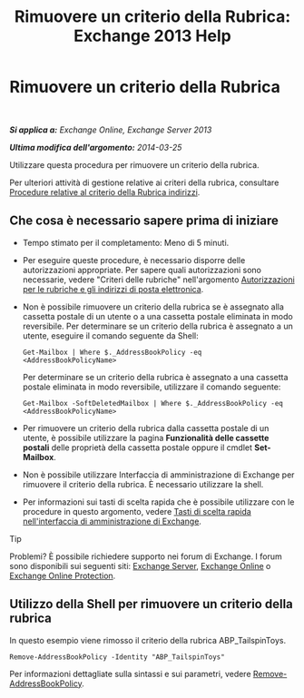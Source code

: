 ﻿---
title: 'Rimuovere un criterio della Rubrica: Exchange 2013 Help'
TOCTitle: Rimuovere un criterio della Rubrica
ms:assetid: c20c6f82-2f75-4116-9be1-c5af10113f71
ms:mtpsurl: https://technet.microsoft.com/it-it/library/Hh529946(v=EXCHG.150)
ms:contentKeyID: 50481617
ms.date: 05/22/2018
mtps_version: v=EXCHG.150
ms.translationtype: MT
---

# Rimuovere un criterio della Rubrica

 

_**Si applica a:** Exchange Online, Exchange Server 2013_

_**Ultima modifica dell'argomento:** 2014-03-25_

Utilizzare questa procedura per rimuovere un criterio della rubrica.

Per ulteriori attività di gestione relative ai criteri della rubrica, consultare [Procedure relative al criterio della Rubrica indirizzi](address-book-policy-procedures-exchange-2013-help.md).

## Che cosa è necessario sapere prima di iniziare

  - Tempo stimato per il completamento: Meno di 5 minuti.

  - Per eseguire queste procedure, è necessario disporre delle autorizzazioni appropriate. Per sapere quali autorizzazioni sono necessarie, vedere "Criteri delle rubriche" nell'argomento [Autorizzazioni per le rubriche e gli indirizzi di posta elettronica](email-address-and-address-book-permissions-exchange-2013-help.md).

  - Non è possibile rimuovere un criterio della rubrica se è assegnato alla cassetta postale di un utente o a una cassetta postale eliminata in modo reversibile. Per determinare se un criterio della rubrica è assegnato a un utente, eseguire il comando seguente da Shell:
    
    `Get-Mailbox | Where $._AddressBookPolicy -eq <AddressBookPolicyName>`
    
    Per determinare se un criterio della rubrica è assegnato a una cassetta postale eliminata in modo reversibile, utilizzare il comando seguente:
    
    `Get-Mailbox -SoftDeletedMailbox | Where $._AddressBookPolicy -eq <AddressBookPolicyName>`

  - Per rimuovere un criterio della rubrica dalla cassetta postale di un utente, è possibile utilizzare la pagina **Funzionalità delle cassette postali** delle proprietà della cassetta postale oppure il cmdlet **Set-Mailbox**.

  - Non è possibile utilizzare Interfaccia di amministrazione di Exchange per rimuovere il criterio della rubrica. È necessario utilizzare la shell.

  - Per informazioni sui tasti di scelta rapida che è possibile utilizzare con le procedure in questo argomento, vedere [Tasti di scelta rapida nell'interfaccia di amministrazione di Exchange](keyboard-shortcuts-in-the-exchange-admin-center-exchange-online-protection-help.md).


> [!TIP]
> Problemi? È possibile richiedere supporto nei forum di Exchange. I forum sono disponibili sui seguenti siti: <A href="https://go.microsoft.com/fwlink/p/?linkid=60612">Exchange Server</A>, <A href="https://go.microsoft.com/fwlink/p/?linkid=267542">Exchange Online</A> o <A href="https://go.microsoft.com/fwlink/p/?linkid=285351">Exchange Online Protection</A>.



## Utilizzo della Shell per rimuovere un criterio della rubrica

In questo esempio viene rimosso il criterio della rubrica ABP\_TailspinToys.

    Remove-AddressBookPolicy -Identity "ABP_TailspinToys"

Per informazioni dettagliate sulla sintassi e sui parametri, vedere [Remove-AddressBookPolicy](https://technet.microsoft.com/it-it/library/hh529929\(v=exchg.150\)).

